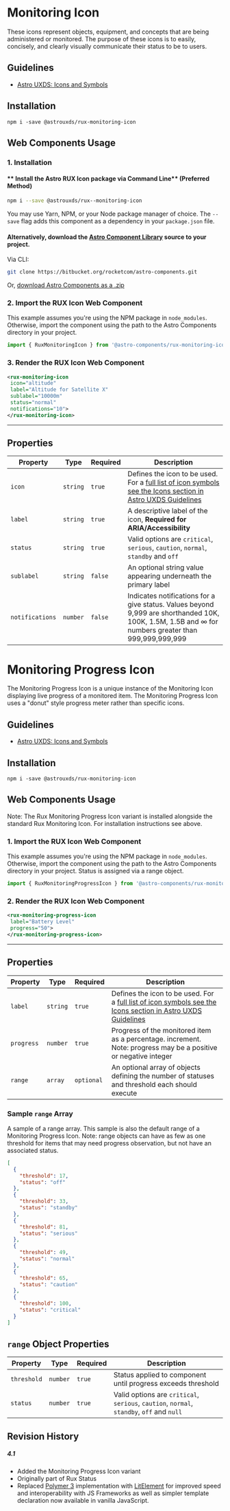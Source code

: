 # Monitoring Icon

These icons represent objects, equipment, and concepts that are being administered or monitored. The purpose of these icons is to easily, concisely, and clearly visually communicate their status to be to users.

## Guidelines

- [Astro UXDS: Icons and Symbols](https://astrouxds.com/ui-components/icons-and-symbols)

## Installation

`npm i -save @astrouxds/rux-monitoring-icon`

## Web Components Usage

### 1. Installation

#### ** Install the Astro RUX Icon package via Command Line** (Preferred Method)

```sh
npm i --save @astrouxds/rux--monitoring-icon
```

You may use Yarn, NPM, or your Node package manager of choice. The `--save` flag adds this component as a dependency in your `package.json` file.

#### **Alternatively**, download the [Astro Component Library](https://bitbucket.org/rocketcom/astro-components/src/master/) source to your project.

Via CLI:

```sh
git clone https://bitbucket.org/rocketcom/astro-components.git
```

Or, [download Astro Components as a .zip](https://bitbucket.org/rocketcom/astro-components/get/master.zip)

### 2. Import the RUX Icon Web Component

This example assumes you're using the NPM package in `node_modules`. Otherwise, import the component using the path to the Astro Components directory in your project.

```javascript
import { RuxMonitoringIcon } from '@astro-components/rux-monitoring-icon/rux-monitoring-icon.js';
```

### 3. Render the RUX Icon Web Component

```xml
<rux-monitoring-icon
 icon="altitude"
 label="Altitude for Satellite X"
 sublabel="10000m"
 status="normal"
 notifications="10">
</rux-monitoring-icon>
```

---

## Properties

| Property        | Type     | Required | Description                                                                                                                                                    |
| --------------- | -------- | -------- | -------------------------------------------------------------------------------------------------------------------------------------------------------------- |
| `icon`          | `string` | `true`   | Defines the icon to be used. For a [full list of icon symbols see the Icons section in Astro UXDS Guidelines](https://astrouxds.com/library/icons-and-symbols) |
| `label`         | `string` | `true`   | A descriptive label of the icon, **Required for ARIA/Accessibility**                                                                                           |
| `status`        | `string` | `true`   | Valid options are `critical`, `serious`, `caution`, `normal`, `standby` and `off`                                                                              |
| `sublabel`      | `string` | `false`  | An optional string value appearing underneath the primary label                                                                                                |
| `notifications` | `number` | `false`  | Indicates notifications for a give status. Values beyond 9,999 are shorthanded 10K, 100K, 1.5M, 1.5B and ∞ for numbers greater than 999,999,999,999            |

# Monitoring Progress Icon

The Monitoring Progress Icon is a unique instance of the Monitoring Icon displaying live progress of a monitored item. The Monitoring Progress Icon uses a "donut" style progress meter rather than specific icons.

## Guidelines

- [Astro UXDS: Icons and Symbols](https://astrouxds.com/ui-components/icons-and-symbols)

## Installation

`npm i -save @astrouxds/rux-monitoring-icon`

## Web Components Usage

Note: The Rux Monitoring Progress Icon variant is installed alongside the standard Rux Monitoring Icon. For installation instructions see above.

### 1. Import the RUX Icon Web Component

This example assumes you're using the NPM package in `node_modules`. Otherwise, import the component using the path to the Astro Components directory in your project. Status is assigned via a range object.

```javascript
import { RuxMonitoringProgressIcon } from '@astro-components/rux-monitoring-progress-icon/rux-monitoring-progress-icon.js';
```

### 2. Render the RUX Icon Web Component

```xml
<rux-monitoring-progress-icon
 label="Battery Level"
 progress="50">
</rux-monitoring-progress-icon>
```

---

## Properties

| Property   | Type     | Required   | Description                                                                                                                                                    |
| ---------- | -------- | ---------- | -------------------------------------------------------------------------------------------------------------------------------------------------------------- |
| `label`    | `string` | `true`     | Defines the icon to be used. For a [full list of icon symbols see the Icons section in Astro UXDS Guidelines](https://astrouxds.com/library/icons-and-symbols) |
| `progress` | `number` | `true`     | Progress of the monitored item as a percentage. increment. Note: progress may be a positive or negative integer                                                |
| `range`    | `array`  | `optional` | An optional array of objects defining the number of statuses and threshold each should execute                                                                 |

### Sample `range` Array

A sample of a range array. This sample is also the default range of a Monitoring Progress Icon. Note: range objects can have as few as one threshold for items that may need progress observation, but not have an associated status.

```json
[
  {
    "threshold": 17,
    "status": "off"
  },
  {
    "threshold": 33,
    "status": "standby"
  },
  {
    "threshold": 81,
    "status": "serious"
  },
  {
    "threshold": 49,
    "status": "normal"
  },
  {
    "threshold": 65,
    "status": "caution"
  },
  {
    "threshold": 100,
    "status": "critical"
  }
]
```

## `range` Object Properties

| Property    | Type     | Required | Description                                                                               |
| ----------- | -------- | -------- | ----------------------------------------------------------------------------------------- |
| `threshold` | `number` | `true`   | Status applied to component until progress exceeds threshold                              |
| `status`    | `number` | `true`   | Valid options are `critical`, `serious`, `caution`, `normal`, `standby`, `off` and `null` |

## Revision History

##### **4.1**

- Added the Monitoring Progress Icon variant
- Originally part of Rux Status
- Replaced [Polymer 3](https://www.polymer-project.org) implementation with [LitElement](https://lit-element.polymer-project.org/) for improved speed and interoperability with JS Frameworks as well as simpler template declaration now available in vanilla JavaScript.
